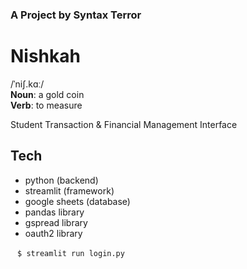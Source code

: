 ### A Project by Syntax Terror

# Nishkah

/ˈniʃ.kɑː/\
**Noun**: a gold coin\
**Verb**: to measure

Student Transaction & Financial Management Interface

## Tech
* python (backend)
* streamlit (framework)
* google sheets (database)
* pandas library
* gspread library
* oauth2 library

` ` `
$ streamlit run login.py
` ` `
